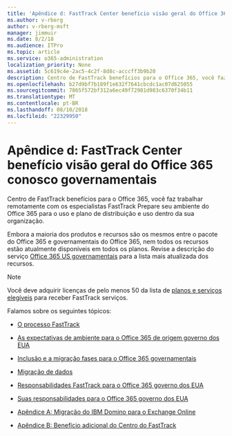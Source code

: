 ```yaml
---
title: 'Apêndice d: FastTrack Center benefício visão geral do Office 365 conosco governamentais'
ms.author: v-rberg
author: v-rberg-msft
manager: jimmuir
ms.date: 8/2/18
ms.audience: ITPro
ms.topic: article
ms.service: o365-administration
localization_priority: None
ms.assetid: 5c619c4e-2ac5-4c2f-8d8c-acccff3b9b20
description: Centro de FastTrack benefícios para o Office 365, você faz trabalhar remotamente com os especialistas FastTrack Prepare seu ambiente do Office 365 para o uso e plano de distribuição e uso dentro da sua organização.
ms.openlocfilehash: b27d9bf7b189f1e632f7641cbcdc1ac07d625055
ms.sourcegitcommit: 7865f572bf312a6ec49f72981d983c6370f34b11
ms.translationtype: MT
ms.contentlocale: pt-BR
ms.lasthandoff: 08/10/2018
ms.locfileid: "22329950"
---
```

# <a name="appendix-d-fasttrack-center-benefit-overview-for-office-365-us-government"></a>Apêndice d: FastTrack Center benefício visão geral do Office 365 conosco governamentais

Centro de FastTrack benefícios para o Office 365, você faz trabalhar remotamente com os especialistas FastTrack Prepare seu ambiente do Office 365 para o uso e plano de distribuição e uso dentro da sua organização. 
  
Embora a maioria dos produtos e recursos são os mesmos entre o pacote do Office 365 e governamentais do Office 365, nem todos os recursos estão atualmente disponíveis em todos os planos. Revise a descrição do serviço [Office 365 US governamentais](https://aka.ms/aboutgovcloud) para a lista mais atualizada dos recursos.

> [!NOTE]
>Você deve adquirir licenças de pelo menos 50 da lista de [planos e serviços elegíveis](eligible-services-and-plans.md) para receber FastTrack serviços.  

Falamos sobre os seguintes tópicos:

- [O processo FastTrack](fasttrack-process.md)
    
- [As expectativas de ambiente para o Office 365 de origem governo dos EUA](US-Gov-appendix-source-environment-expectations.md)
    
- [Inclusão e a migração fases para o Office 365 governamentais](US-Gov-appendix-onboarding-and-migration.md)

- [Migração de dados](data-migration.md)
    
- [Responsabilidades FastTrack para o Office 365 governo dos EUA](US-Gov-appendix-fasttrack-responsibilities.md)
    
- [Suas responsabilidades para o Office 365 governo dos EUA](US-Gov-appendix-your-responsibilities.md)
 
- [Apêndice A: Migração do IBM Domino para o Exchange Online](from-ibm-domino-to-exchange-online.md)
    
- [Apêndice B: Benefício adicional do Centro do FastTrack](fasttrack-additional-benefits.md)


